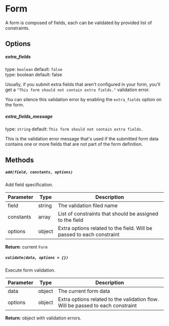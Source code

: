 # Form
A form is composed of fields, each can be validated by provided list of constraints.

## Options

##### extra_fields
type: `boolean` default: `false`  
type: boolean default: false

Usually, if you submit extra fields that aren't configured in your form, you'll get a 
`"This form should not contain extra fields."` validation error.

You can silence this validation error by enabling the `extra_fields` option on the form.

##### extra_fields_message
type: `string` default: `This form should not contain extra fields.`

This is the validation error message that's used if the submitted form data contains one or 
more fields that are not part of the form definition.


## Methods

##### ```add(field, constants, options)```

Add field specification.

| Parameter | Type | Description |
|---|---|---|
| field | string | The validation filed name |
| constants | array |  List of constraints that should be assigned to the field |
| options | object |  Extra options related to the field. Will be passed to each constraint |

**Return**: current ```Form```


##### ```validate(data, options = {})```

Execute form validation.

| Parameter | Type | Description |
|---|---|---|
| data | object | The current form data |
| options | object |  Extra options related to the validation flow. Will be passed to each constraint |

**Return**: object with validation errors.
